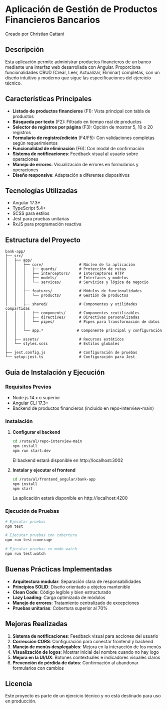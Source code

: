 # Aplicación de Gestión de Productos Financieros Bancarios

Creado por Christian Cattani

## Descripción

Esta aplicación permite administrar productos financieros de un banco mediante una interfaz web desarrollada con Angular. Proporciona funcionalidades CRUD (Crear, Leer, Actualizar, Eliminar) completas, con un diseño intuitivo y moderno que sigue las especificaciones del ejercicio técnico.

## Características Principales

- **Listado de productos financieros** (F1): Vista principal con tabla de productos
- **Búsqueda por texto** (F2): Filtrado en tiempo real de productos
- **Selector de registros por página** (F3): Opción de mostrar 5, 10 o 20 registros
- **Formulario de registro/edición** (F4/F5): Con validaciones completas según requerimientos
- **Funcionalidad de eliminación** (F6): Con modal de confirmación
- **Sistema de notificaciones**: Feedback visual al usuario sobre operaciones
- **Manejo de errores**: Visualización de errores en formularios y operaciones
- **Diseño responsive**: Adaptación a diferentes dispositivos

## Tecnologías Utilizadas

- Angular 17.3+
- TypeScript 5.4+
- SCSS para estilos
- Jest para pruebas unitarias
- RxJS para programación reactiva

## Estructura del Proyecto

```
bank-app/
├── src/
│   ├── app/
│   │   ├── core/                # Núcleo de la aplicación
│   │   │   ├── guards/          # Protección de rutas
│   │   │   ├── interceptors/    # Interceptores HTTP
│   │   │   ├── models/          # Interfaces y modelos
│   │   │   └── services/        # Servicios y lógica de negocio
│   │   │
│   │   ├── features/            # Módulos de funcionalidades
│   │   │   └── products/        # Gestión de productos
│   │   │
│   │   ├── shared/              # Componentes y utilidades compartidas
│   │   │   ├── components/      # Componentes reutilizables
│   │   │   ├── directives/      # Directivas personalizadas
│   │   │   └── pipes/           # Pipes para transformación de datos
│   │   │
│   │   └── app.*               # Componente principal y configuración
│   │
│   ├── assets/                  # Recursos estáticos
│   └── styles.scss              # Estilos globales
│
├── jest.config.js               # Configuración de pruebas
└── setup-jest.ts                # Configuración para Jest
```

## Guía de Instalación y Ejecución

### Requisitos Previos

- Node.js 14.x o superior
- Angular CLI 17.3+
- Backend de productos financieros (incluido en repo-interview-main)

### Instalación

1. **Configurar el backend**

   ```bash
   cd /ruta/al/repo-interview-main
   npm install
   npm run start:dev
   ```

   El backend estará disponible en http://localhost:3002

2. **Instalar y ejecutar el frontend**

   ```bash
   cd /ruta/al/frontend_angular/bank-app
   npm install
   npm start
   ```

   La aplicación estará disponible en http://localhost:4200

### Ejecución de Pruebas

```bash
# Ejecutar pruebas
npm test

# Ejecutar pruebas con cobertura
npm run test:coverage

# Ejecutar pruebas en modo watch
npm run test:watch
```

## Buenas Prácticas Implementadas

- **Arquitectura modular**: Separación clara de responsabilidades
- **Principios SOLID**: Diseño orientado a objetos mantenible
- **Clean Code**: Código legible y bien estructurado
- **Lazy Loading**: Carga optimizada de módulos
- **Manejo de errores**: Tratamiento centralizado de excepciones
- **Pruebas unitarias**: Cobertura superior al 70%

## Mejoras Realizadas

1. **Sistema de notificaciones**: Feedback visual para acciones del usuario
2. **Corrección CORS**: Configuración para conectar frontend y backend
3. **Manejo de menús desplegables**: Mejora en la interacción de los menús
4. **Visualización de logos**: Mostrar inicial del nombre cuando no hay logo
5. **Mejora en la UI/UX**: Botones contextuales e indicadores visuales claros
6. **Prevención de pérdida de datos**: Confirmación al abandonar formularios con cambios

## Licencia

Este proyecto es parte de un ejercicio técnico y no está destinado para uso en producción.
